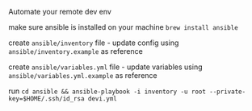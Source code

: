 Automate your remote dev env

make sure ansible is installed on your machine `brew install ansible`

create `ansible/inventory` file - update config using `ansible/inventory.example` as reference

create `ansible/variables.yml` file - update variables using `ansible/variables.yml.example` as reference

run `cd ansible && ansible-playbook -i inventory -u root --private-key=$HOME/.ssh/id_rsa devi.yml`
